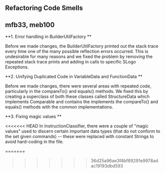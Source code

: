 ## Refactoring Code Smells
## mfb33, meb100

**1. Error handling in BuilderUtilFactory ** 

Before we made changes, the BuilderUtilFactory printed out the stack trace every time one of the many possible reflection errors occurred. This is undesirable for many reasons and we fixed the problem by removing the repeated stack trace prints and adding in calls to specific SLogo Exceptions. 

**2. Unifying Duplicated Code in VariableData and FunctionData ** 

Before we made changes, there were several areas with repeated code, particularly in the compareTo() and equals() methods. We fixed this by creating a superclass of both these classes called StructureData which implements Comparable and contains the implements the compareTo() and equals() methods with the common implementations.

**3. Fixing magic values ** 

<<<<<<< HEAD
In InstructionClassifier, there were a couple of "magic values" used to discern certain important data types (that do not conform to the set given commands) -- these were replaced with constant Strings to avoid hard-coding in the file. 


=======
>>>>>>> 36d25a96ae3f4bf89291e9978adac19193dbd593
